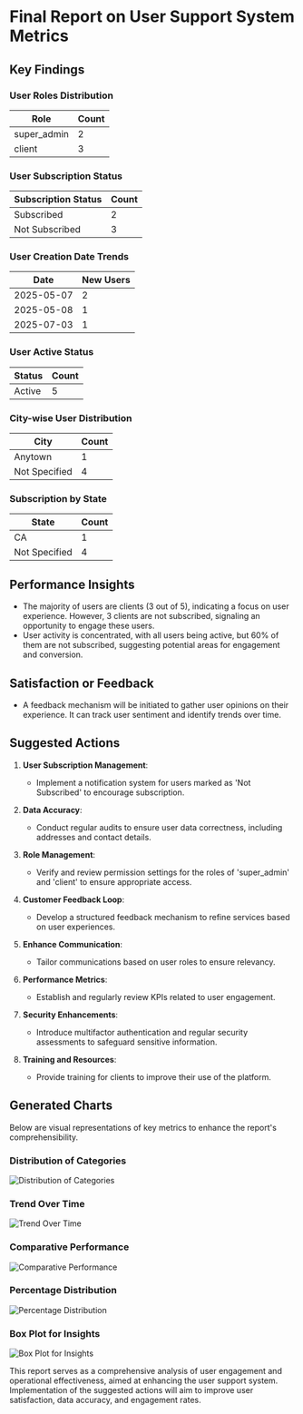 # Final Report on User Support System Metrics

## Key Findings

### User Roles Distribution
| Role         | Count |
|--------------|-------|
| super_admin  | 2     |
| client       | 3     |

### User Subscription Status
| Subscription Status | Count |
|---------------------|-------|
| Subscribed           | 2     |
| Not Subscribed       | 3     |

### User Creation Date Trends
| Date       | New Users |
|------------|-----------|
| 2025-05-07 | 2         |
| 2025-05-08 | 1         |
| 2025-07-03 | 1         |

### User Active Status
| Status | Count |
|--------|-------|
| Active  | 5     |

### City-wise User Distribution
| City          | Count |
|---------------|-------|
| Anytown       | 1     |
| Not Specified | 4     |

### Subscription by State
| State | Count |
|-------|-------|
| CA    | 1     |
| Not Specified | 4 |

## Performance Insights
- The majority of users are clients (3 out of 5), indicating a focus on user experience. However, 3 clients are not subscribed, signaling an opportunity to engage these users.
- User activity is concentrated, with all users being active, but 60% of them are not subscribed, suggesting potential areas for engagement and conversion.

## Satisfaction or Feedback
- A feedback mechanism will be initiated to gather user opinions on their experience. It can track user sentiment and identify trends over time.

## Suggested Actions

1. **User Subscription Management**: 
   - Implement a notification system for users marked as 'Not Subscribed' to encourage subscription.

2. **Data Accuracy**: 
   - Conduct regular audits to ensure user data correctness, including addresses and contact details.

3. **Role Management**: 
   - Verify and review permission settings for the roles of 'super_admin' and 'client' to ensure appropriate access.

4. **Customer Feedback Loop**: 
   - Develop a structured feedback mechanism to refine services based on user experiences.

5. **Enhance Communication**: 
   - Tailor communications based on user roles to ensure relevancy.

6. **Performance Metrics**: 
   - Establish and regularly review KPIs related to user engagement.

7. **Security Enhancements**: 
   - Introduce multifactor authentication and regular security assessments to safeguard sensitive information.

8. **Training and Resources**: 
   - Provide training for clients to improve their use of the platform.

## Generated Charts
Below are visual representations of key metrics to enhance the report's comprehensibility.

### Distribution of Categories
![Distribution of Categories](http://your-server.com/charts/distribution_of_categories.png)

### Trend Over Time
![Trend Over Time](http://your-server.com/charts/trend_over_time.png)

### Comparative Performance
![Comparative Performance](http://your-server.com/charts/comparative_performance.png)

### Percentage Distribution
![Percentage Distribution](http://your-server.com/charts/percentage_distribution.png)

### Box Plot for Insights
![Box Plot for Insights](http://your-server.com/charts/box_plot_values.png)

This report serves as a comprehensive analysis of user engagement and operational effectiveness, aimed at enhancing the user support system. Implementation of the suggested actions will aim to improve user satisfaction, data accuracy, and engagement rates.